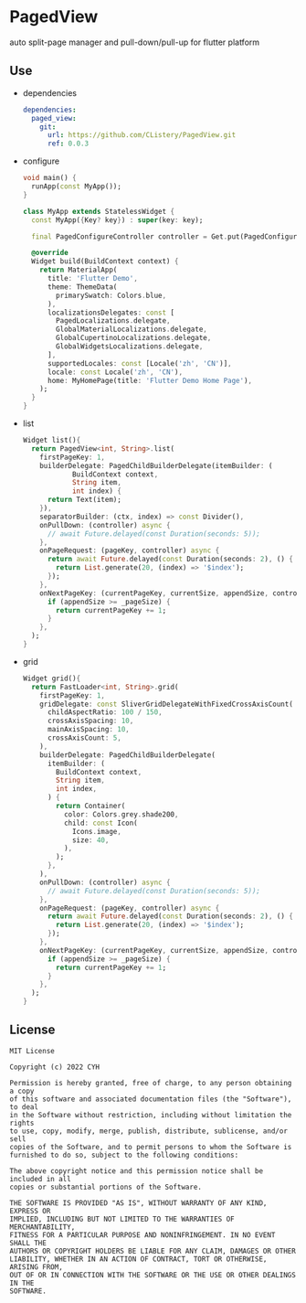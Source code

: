 # PagedView

auto split-page manager and pull-down/pull-up for flutter platform

## Use

- dependencies
  ```yaml
  dependencies:
    paged_view:
      git:
        url: https://github.com/CListery/PagedView.git
        ref: 0.0.3
  ```

- configure
  ```dart
  void main() {
    runApp(const MyApp());
  }
  
  class MyApp extends StatelessWidget {
    const MyApp({Key? key}) : super(key: key);
  
    final PagedConfigureController controller = Get.put(PagedConfigureController());
  
    @override
    Widget build(BuildContext context) {
      return MaterialApp(
        title: 'Flutter Demo',
        theme: ThemeData(
          primarySwatch: Colors.blue,
        ),
        localizationsDelegates: const [
          PagedLocalizations.delegate,
          GlobalMaterialLocalizations.delegate,
          GlobalCupertinoLocalizations.delegate,
          GlobalWidgetsLocalizations.delegate,
        ],
        supportedLocales: const [Locale('zh', 'CN')],
        locale: const Locale('zh', 'CN'),
        home: MyHomePage(title: 'Flutter Demo Home Page'),
      );
    }
  }
  ```

- list
  ```dart
  Widget list(){
    return PagedView<int, String>.list(
      firstPageKey: 1,
      builderDelegate: PagedChildBuilderDelegate(itemBuilder: (
              BuildContext context,
              String item,
              int index) {
        return Text(item);
      }),
      separatorBuilder: (ctx, index) => const Divider(),
      onPullDown: (controller) async {
        // await Future.delayed(const Duration(seconds: 5));
      },
      onPageRequest: (pageKey, controller) async {
        return await Future.delayed(const Duration(seconds: 2), () {
          return List.generate(20, (index) => '$index');
        });
      },
      onNextPageKey: (currentPageKey, currentSize, appendSize, controller) {
        if (appendSize >= _pageSize) {
          return currentPageKey += 1;
        }
      },
    );
  }
  ```

- grid
  ```dart
  Widget grid(){
    return FastLoader<int, String>.grid(
      firstPageKey: 1,
      gridDelegate: const SliverGridDelegateWithFixedCrossAxisCount(
        childAspectRatio: 100 / 150,
        crossAxisSpacing: 10,
        mainAxisSpacing: 10,
        crossAxisCount: 5,
      ),
      builderDelegate: PagedChildBuilderDelegate(
        itemBuilder: (
          BuildContext context,
          String item,
          int index,
        ) {
          return Container(
            color: Colors.grey.shade200,
            child: const Icon(
              Icons.image,
              size: 40,
            ),
          );
        },
      ),
      onPullDown: (controller) async {
        // await Future.delayed(const Duration(seconds: 5));
      },
      onPageRequest: (pageKey, controller) async {
        return await Future.delayed(const Duration(seconds: 2), () {
          return List.generate(20, (index) => '$index');
        });
      },
      onNextPageKey: (currentPageKey, currentSize, appendSize, controller) {
        if (appendSize >= _pageSize) {
          return currentPageKey += 1;
        }
      },
    );
  }
  ```

## License ##

    MIT License
    
    Copyright (c) 2022 CYH
    
    Permission is hereby granted, free of charge, to any person obtaining a copy
    of this software and associated documentation files (the "Software"), to deal
    in the Software without restriction, including without limitation the rights
    to use, copy, modify, merge, publish, distribute, sublicense, and/or sell
    copies of the Software, and to permit persons to whom the Software is
    furnished to do so, subject to the following conditions:
    
    The above copyright notice and this permission notice shall be included in all
    copies or substantial portions of the Software.
    
    THE SOFTWARE IS PROVIDED "AS IS", WITHOUT WARRANTY OF ANY KIND, EXPRESS OR
    IMPLIED, INCLUDING BUT NOT LIMITED TO THE WARRANTIES OF MERCHANTABILITY,
    FITNESS FOR A PARTICULAR PURPOSE AND NONINFRINGEMENT. IN NO EVENT SHALL THE
    AUTHORS OR COPYRIGHT HOLDERS BE LIABLE FOR ANY CLAIM, DAMAGES OR OTHER
    LIABILITY, WHETHER IN AN ACTION OF CONTRACT, TORT OR OTHERWISE, ARISING FROM,
    OUT OF OR IN CONNECTION WITH THE SOFTWARE OR THE USE OR OTHER DEALINGS IN THE
    SOFTWARE.